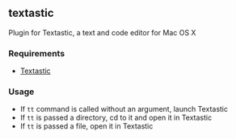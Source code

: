 ## textastic
Plugin for Textastic, a text and code editor for Mac OS X
### Requirements
* [Textastic](https://www.textasticapp.com/mac.html)
### Usage
* If `tt` command is called without an argument, launch Textastic
* If `tt` is passed a directory, cd to it and open it in Textastic
* If `tt` is passed a file, open it in Textastic
